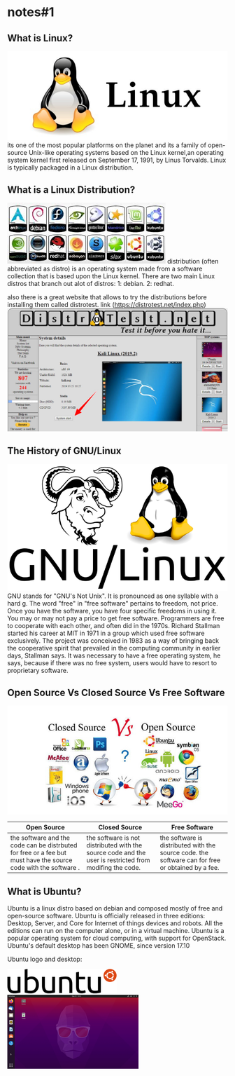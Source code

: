 # notes#1
## What is Linux?
![logo](../imgs/notespics/linuxlogo.jpg)
 its one of the most popular platforms on the planet and its a family of open-source Unix-like operating systems based on the Linux kernel,an operating system kernel first released on September 17, 1991, by Linus Torvalds. Linux is typically packaged in a Linux distribution.

## What is a Linux Distribution?
![dest](../imgs/notespics/destros.jpeg)
distribution (often abbreviated as distro) is an operating system made from a software collection that is based upon the Linux kernel. There are two main Linux distros that branch out alot of distros:
1: debian.
2: redhat.


also there is a great website that allows to try the distributions before installing them called distrotest.
link (https://distrotest.net/index.php)
![distro](..imgs/../../imgs/notespics/distrotest.jpg)


## The History of GNU/Linux
![gnu](../imgs/notespics/gnulinux.png)
GNU stands for "GNU's Not Unix". It is pronounced as one syllable with a hard g. The word "free" in "free software" pertains to freedom, not price. Once you have the software, you have four specific freedoms in using it. You may or may not pay a price to get free software. Programmers are free to cooperate with each other, and often did in the 1970s. Richard Stallman started his career at MIT in 1971 in a group which used free software exclusively. The project was conceived in 1983 as a way of bringing back the cooperative spirit that prevailed in the computing community in earlier days, Stallman says. It was necessary to have a free operating system, he says, because if there was no free system, users would have to resort to proprietary software. 

## Open Source Vs Closed Source Vs Free Software
![sources](../imgs/notespics/sources.jpg)

|Open Source      | Closed Source      | Free Software     |
| --- | ---| --
|  the software and the code can be distrbuted for free or a fee but must have the source code with the software .  |the software is not distributed with the source code and the user is restricted from modifing the code. |  the software is distributed with the source code. the software can for free or obtained by a fee.   |


## What is Ubuntu?

Ubuntu is a linux distro based on debian and composed mostly of free and open-source software. Ubuntu is officially released in three editions: Desktop,     Server, and Core for Internet of things devices and robots. All the editions can run on the computer alone, or in a virtual machine. Ubuntu is a popular operating system for cloud computing, with support for OpenStack. Ubuntu's default desktop has been GNOME, since version 17.10 


Ubuntu logo and desktop:



![img](../imgs/notespics/ubuntulogo.png)
![ud](../imgs/notespics/300px-Ubuntu_20.10_2880p_EN_31_12_2020_13_51_50.png)
